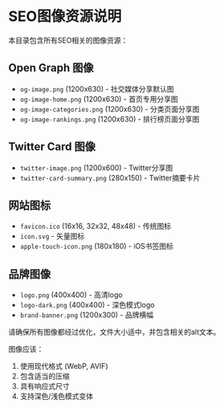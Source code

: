 # SEO图像资源说明

本目录包含所有SEO相关的图像资源：

## Open Graph 图像
- `og-image.png` (1200x630) - 社交媒体分享默认图
- `og-image-home.png` (1200x630) - 首页专用分享图
- `og-image-categories.png` (1200x630) - 分类页面分享图
- `og-image-rankings.png` (1200x630) - 排行榜页面分享图

## Twitter Card 图像
- `twitter-image.png` (1200x600) - Twitter分享图
- `twitter-card-summary.png` (280x150) - Twitter摘要卡片

## 网站图标
- `favicon.ico` (16x16, 32x32, 48x48) - 传统图标
- `icon.svg` - 矢量图标
- `apple-touch-icon.png` (180x180) - iOS书签图标

## 品牌图像
- `logo.png` (400x400) - 高清logo
- `logo-dark.png` (400x400) - 深色模式logo
- `brand-banner.png` (1200x300) - 品牌横幅

请确保所有图像都经过优化，文件大小适中，并包含相关的alt文本。

图像应该：
1. 使用现代格式 (WebP, AVIF)
2. 包含适当的压缩
3. 具有响应式尺寸
4. 支持深色/浅色模式变体